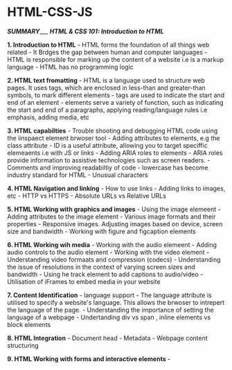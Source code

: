 # HTML-CSS-JS

 _____________SUMMARY________________
***_HTML & CSS 101: Introduction to HTML_***

  **1. Introduction to HTML**
      - HTML forms the foundation of all things web related
      - It Brdges the gap between human and computer languages
      - HTML is responsible for marking up the content of a website i.e is a markup language
      - HTML has no programming logic
        
  **2. HTML text fromatting**
      - HTML is a language used to structure web pages. It uses tags, which are enclosed in less-than and greater-than symbols, to mark different elements
      - tags are used to indicate the start and end of an element
      - elements serve a variety of function, such as indicating the start and end of a paragraphs, applying reading/language rules i.e emphasis, adding media, etc
     
     
  **3. HTML capabilties**
      - Trouble shooting and debugging HTML code using the iinspaect element brwoser tool
      - Adding attributes to elements, e.g the class attribute
      - ID is a useful attribute, allowing you to target speciffic elemeaents i.e with JS or links
      - Adding ARIA roles to elements
      - ARIA roles provide information to assistive technologies such as screen readers.
      - Comments and improving readabiltiy of code
      - lowercase has become industry standard for HTML
      - Unusual characters
      
  **4. HTML Navigation and linking**
      - How to use links
      - Adding links to images, etc
      - HTTP vs HTTPS
      - Absolute URLs vs Relative URLs
      
     
  **5. HTML Working with graphics and images**
      - Using the image elemeent
      - Adding attributes to the image element
      - Various image formats and their properties
      - Responsive images. Adjusting images based on device, screen size and bandwidth
      - Working with figure and figcaption elements
      
      
 **6. HTML Working wih media**
     - Working with the audio elemeent
     - Adding audio controls to the audio element 
     - Working with the video element
     - Understanding video formaats and compression (codecs)
     - Understanding the issue of resolutions in the context of varying screen sizes and bandwidth
     - Using he track element to add captions to audio/video
     - Utilisation of iFrames to embed media in your website

 **7. Content Identification**
     - language support
     - The language attribute is utilised to specify a website's language. This allows the brwoser to intrepert the language of the page.
     - Understanding the importance of setting the language of a webpage
     - Undertanding div vs span , inline elements vs block elements

 **8. HTML Integration**
     - Document head
     - Metadata
     - Webpage content structuring 

**9. HTML Working with forms and interactive elements**
     -
      
      

